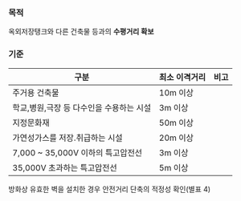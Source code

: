 ### 목적
옥외저장탱크와 다른 건축물 등과의 **수평거리 확보**

### 기준

| 구분 | 최소 이격거리 | 비고 |
|------|---------------|------|
| 주거용 건축물 | 10m 이상 |  |
| 학교,병원,극장 등 다수인을 수용하는 시설 | 3m 이상 |  |
| 지정문화재 | 50m 이상 |  |
| 가연성가스를 저장․취급하는 시설 | 20m 이상 |  |
| 7,000 ~ 35,000V 이하의 특고압전선 | 3m 이상 |  |
| 35,000V 초과하는 특고압전선 | 5m 이상 |  |
방화상 유효한 벽을 설치한 경우 안전거리 단축의 적정성 확인(별표 4)
